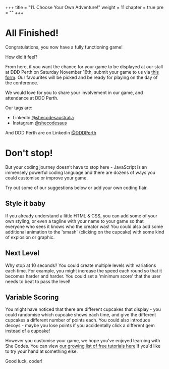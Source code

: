 +++
title = "11. Choose Your Own Adventure!"
weight = 11
chapter = true
pre = ""
+++

# All Finished!

Congratulations, you now have a fully functioning game!

How did it feel?

From here, if you want the chance for your game to be displayed at our stall at DDD Perth on Saturday November 16th, submit your game to us via [this form](https://shecodes.activehosted.com/f/37). Our favourites will be picked and be ready for playing on the day of the conference.

We would love for you to share your involvement in our game, and attendance at DDD Perth.

Our tags are:

-   LinkedIn [@shecodesaustralia](https://www.linkedin.com/company/shecodesaustralia/)
-   Instagram [@shecodesaus](https://www.instagram.com/shecodesaus/)

And DDD Perth are on LinkedIn [@DDDPerth](https://www.linkedin.com/company/ddd-perth)

# Don't stop!

But your coding journey doesn’t have to stop here - JavaScript is an immensely powerful coding language and there are dozens of ways you could customise or improve your game.

Try out some of our suggestions below or add your own coding flair.

## Style it baby

If you already understand a little HTML & CSS, you can add some of your own styling, or even a tagline with your name to your game so that everyone who sees it knows who the creator was! You could also add some additional animation to the 'smash' (clicking on the cupcake) with some kind of explosion or graphic.

## Next Level

Why stop at 10 seconds? You could create multiple levels with variations each time. For example, you might increase the speed each round so that it becomes harder and harder. You could set a 'minimum score' that the user needs to beat to pass the level!

## Variable Scoring

You might have noticed that there are different cupcakes that display - you could randomise which cupcake shows each time, and give the different cupcakes a different number of points each. You could also introduce decoys - maybe you lose points if you accidentally click a different gem instead of a cupcake!

However you customise your game, we hope you've enjoyed learning with She Codes. You can view [our growing list of free tutorials here](https://shecodes.com.au/tutorials) if you'd like to try your hand at something else.

Good luck, coder!
